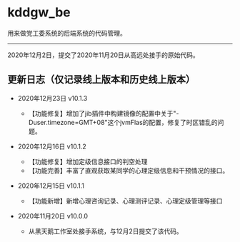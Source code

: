 # kddgw_be
用来做党工委系统的后端系统的代码管理。

---

2020年12月2日，提交了2020年11月20日从高远处接手的原始代码。
## 更新日志（仅记录线上版本和历史线上版本）
 * 2020年12月23日 v10.1.3
    *  【功能修复】增加了jib插件中构建镜像的配置中关于"-Duser.timezone=GMT+08"这个jvmFlas的配置，修复了时区错乱的问题。
 
 * 2020年12月16日 v10.1.2
    *  【功能修复】增加定级信息接口的判空处理
    *  【功能完善】丰富了直观获取某同学的心理定级信息和干预情况的接口。

 * 2020年12月15日 v10.1.1
    *  【功能新增】新增心理咨询记录、心理测评记录、心理定级管理等接口

 * 2020年11月20日 v10.0.0
    *  从黑天鹅工作室处接手系统，与12月2日提交了该代码。
